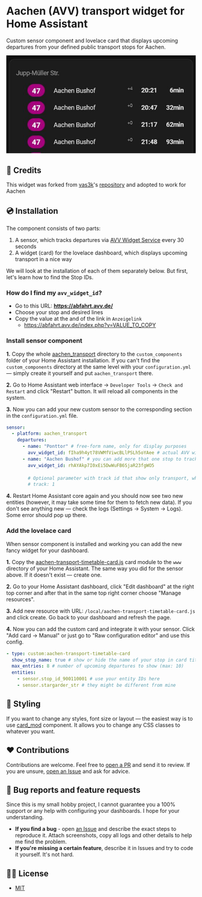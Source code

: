 # Aachen (AVV) transport widget for Home Assistant

Custom sensor component and lovelace card that displays upcoming departures from your defined public transport stops for Aachen.

![](./docs/screenshots/timetable-card.jpg)

## 🧑‍ Credits

This widget was forked from [vas3k](https://github.com/vas3k)'s [repository](https://github.com/vas3k/home-assistant-berlin-transport) and adopted to work for Aachen


## 💿 Installation

The component consists of two parts:

1. A sensor, which tracks departures via [AVV Widget Service](https://abfahrt.avv.de) every 30 seconds
2. A widget (card) for the lovelace dashboard, which displays upcoming transport in a nice way

We will look at the installation of each of them separately below. But first, let's learn how to find the Stop IDs.

### How do I find my `avv_widget_id`?

- Go to this URL: **https://abfahrt.avv.de/**
- Choose your stop and desired lines
- Copy the value at the and of the link in `Anzeigelink` 
  - https://abfahrt.avv.de/index.php?v=VALUE_TO_COPY


### Install sensor component

**1.** Copy the whole [aachen_transport](./custom_components/) directory to the `custom_components` folder of your Home Assistant installation. If you can't find the `custom_components` directory at the same level with your `configuration.yml` — simply create it yourself and put `aachen_transport` there.

**2.** Go to Home Assistant web interface -> `Developer Tools` -> `Check and Restart` and click "Restart" button. It will reload all components in the system.

**3.** Now you can add your new custom sensor to the corresponding section in the `configuration.yml` file.

```yaml
sensor:
  - platform: aachen_transport
    departures:
      - name: "Ponttor" # free-form name, only for display purposes
        avv_widget_id: fIha9h4yt78VWMfViwcBLlPSLh5oYAee # actual AVV widget id for the API
      - name: "Aachen Bushof" # you can add more that one stop to track
        avv_widget_id: rhAYAkp7I0xEi5DwWuFB6SjaR23fgWO5
        
        # Optional parameter with track id that show only transport, which stops at the defined track
        # track: 1 
```

**4.** Restart Home Assistant core again and you should now see two new entities (however, it may take some time for them to fetch new data). If you don't see anything new — check the logs (Settings -> System -> Logs). Some error should pop up there.

### Add the lovelace card

When sensor component is installed and working you can add the new fancy widget for your dashboard.

**1.** Copy the [aachen-transport-timetable-card.js](./www) card module to the `www` directory of your Home Assistant. The same way you did for the sensor above. If it doesn't exist — create one.

**2.** Go to your Home Assistant dashboard, click "Edit dashboard" at the right top corner and after that in the same top right corner choose "Manage resources".

**3.** Add new resource with URL: `/local/aachen-transport-timetable-card.js` and click create. Go back to your dashboard and refresh the page.

**4.** Now you can add the custom card and integrate it with your sensor. Click "Add card -> Manual" or just go to "Raw configuration editor" and use this config.

```yaml
- type: custom:aachen-transport-timetable-card
  show_stop_name: true # show or hide the name of your stop in card title
  max_entries: 8 # number of upcoming departures to show (max: 10)
  entities:
    - sensor.stop_id_900110001 # use your entity IDs here
    - sensor.stargarder_str # they might be different from mine
```

## 🎨 Styling

If you want to change any styles, font size or layout — the easiest way is to use [card_mod](https://github.com/thomasloven/lovelace-card-mod) component. It allows you to change any CSS classes to whatever you want.

## ❤️ Contributions

Contributions are welcome. Feel free to [open a PR](https://github.com/zrgt/home-assistant-aachen-transport/pulls) and send it to review. If you are unsure, [open an Issue](https://github.com/zrgt/home-assistant-aachen-transport/issues) and ask for advice.

## 🐛 Bug reports and feature requests

Since this is my small hobby project, I cannot guarantee you a 100% support or any help with configuring your dashboards. I hope for your understanding.

- **If you find a bug** - open [an Issue](https://github.com/zrgt/home-assistant-aachen-transport/issues) and describe the exact steps to reproduce it. Attach screenshots, copy all logs and other details to help me find the problem.
- **If you're missing a certain feature**, describe it in Issues and try to code it yourself. It's not hard. 

## 👮‍♀️ License

- [MIT](./LICENSE.md)
